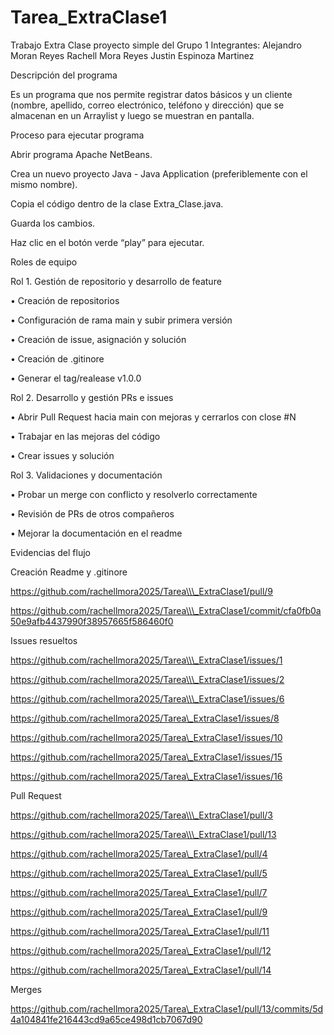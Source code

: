# Tarea\_ExtraClase1

Trabajo Extra Clase proyecto simple del Grupo 1 Integrantes: Alejandro Moran Reyes Rachell Mora Reyes Justin Espinoza Martinez



Descripción del programa



Es un programa que nos permite registrar datos básicos y un cliente (nombre, apellido, correo electrónico, teléfono y dirección) que se almacenan en un Arraylist y luego se muestran en pantalla.



Proceso para ejecutar programa



Abrir programa Apache NetBeans.



Crea un nuevo proyecto Java - Java Application (preferiblemente con el mismo nombre).



Copia el código dentro de la clase Extra\_Clase.java.



Guarda los cambios.



Haz clic en el botón verde “play” para ejecutar.



Roles de equipo



Rol 1. Gestión de repositorio y desarrollo de feature



• Creación de repositorios



• Configuración de rama main y subir primera versión



• Creación de issue, asignación y solución



• Creación de .gitinore



• Generar el tag/realease v1.0.0



Rol 2. Desarrollo y gestión PRs e issues



• Abrir Pull Request hacia main con mejoras y cerrarlos con close #N



• Trabajar en las mejoras del código



• Crear issues y solución



Rol 3. Validaciones y documentación



• Probar un merge con conflicto y resolverlo correctamente



• Revisión de PRs de otros compañeros



• Mejorar la documentación en el readme



Evidencias del flujo



Creación Readme y .gitinore



https://github.com/rachellmora2025/Tarea\\\_ExtraClase1/pull/9



https://github.com/rachellmora2025/Tarea\\\_ExtraClase1/commit/cfa0fb0a50e9afb4437990f38957665f586460f0



Issues resueltos



https://github.com/rachellmora2025/Tarea\\\_ExtraClase1/issues/1



https://github.com/rachellmora2025/Tarea\\\_ExtraClase1/issues/2



https://github.com/rachellmora2025/Tarea\\\_ExtraClase1/issues/6



https://github.com/rachellmora2025/Tarea\_ExtraClase1/issues/8



https://github.com/rachellmora2025/Tarea\_ExtraClase1/issues/10



https://github.com/rachellmora2025/Tarea\_ExtraClase1/issues/15



https://github.com/rachellmora2025/Tarea\_ExtraClase1/issues/16



Pull Request



https://github.com/rachellmora2025/Tarea\\\_ExtraClase1/pull/3



https://github.com/rachellmora2025/Tarea\\\_ExtraClase1/pull/13



https://github.com/rachellmora2025/Tarea\_ExtraClase1/pull/4



https://github.com/rachellmora2025/Tarea\_ExtraClase1/pull/5



https://github.com/rachellmora2025/Tarea\_ExtraClase1/pull/7



https://github.com/rachellmora2025/Tarea\_ExtraClase1/pull/9



https://github.com/rachellmora2025/Tarea\_ExtraClase1/pull/11



https://github.com/rachellmora2025/Tarea\_ExtraClase1/pull/12



https://github.com/rachellmora2025/Tarea\_ExtraClase1/pull/14



Merges



https://github.com/rachellmora2025/Tarea\_ExtraClase1/pull/13/commits/5d4a104841fe216443cd9a65ce498d1cb7067d90

